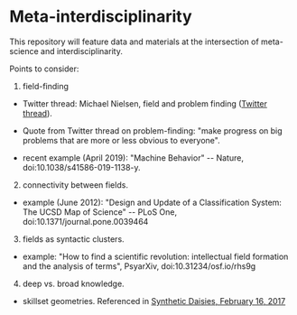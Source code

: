 # Meta-interdisciplinarity

This repository will feature data and materials at the intersection of meta-science and interdisciplinarity.  

Points to consider:

1) field-finding 

* Twitter thread: Michael Nielsen, field and problem finding ([Twitter thread](https://twitter.com/michael_nielsen/status/1020717496301772802)).

* Quote from Twitter thread on problem-finding: "make progress on big problems that are more or less obvious to everyone".

* recent example (April 2019): "Machine Behavior" -- Nature, doi:10.1038/s41586-019-1138-y.

2) connectivity between fields.

* example (June 2012): "Design and Update of a Classification System: The UCSD Map of Science" -- PLoS One,  doi:10.1371/journal.pone.0039464

3) fields as syntactic clusters.

* example: "How to find a scientific revolution: intellectual field formation and the analysis of terms", PsyarXiv, doi:10.31234/osf.io/rhs9g

4) deep vs. broad knowledge.

* skillset geometries. Referenced in [Synthetic Daisies, February 16, 2017](https://syntheticdaisies.blogspot.com/2017/02/a-peripheral-darwin-day-post-but.html)






